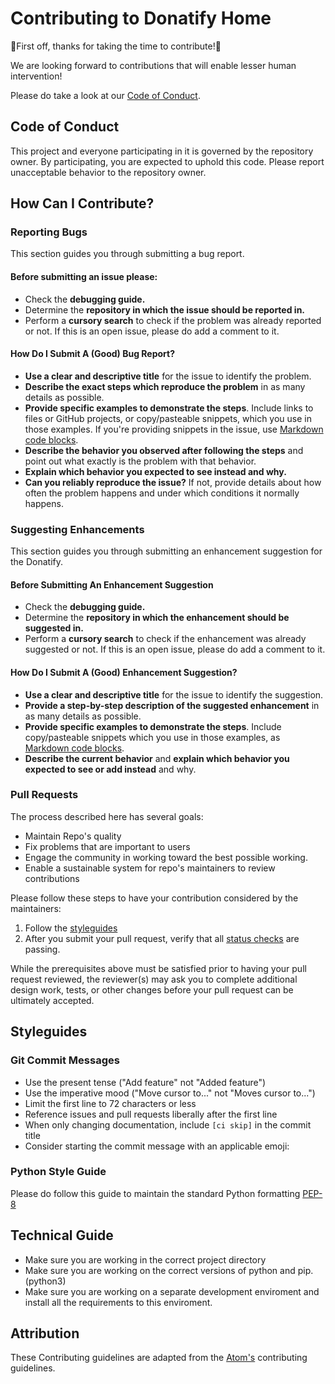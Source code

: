 # Contributing to Donatify Home
:clap:First off, thanks for taking the time to contribute!:clap:

We are looking forward to contributions that will enable lesser human intervention!

Please do take a look at our [Code of Conduct](#code-of-conduct).


## Code of Conduct

This project and everyone participating in it is governed by the repository owner. By participating, you are expected to uphold this code. Please report unacceptable behavior to the repository owner.


## How Can I Contribute?

### Reporting Bugs

This section guides you through submitting a bug report.
#### Before submitting an issue please:
* Check the **debugging guide.**
* Determine the **repository in which the issue should be reported in.**
* Perform a **cursory search** to check if the problem was already reported or not. If this is an open issue, please do add a comment to it.

#### How Do I Submit A (Good) Bug Report?
* **Use a clear and descriptive title** for the issue to identify the problem.
* **Describe the exact steps which reproduce the problem** in as many details as possible. 
* **Provide specific examples to demonstrate the steps**. Include links to files or GitHub projects, or copy/pasteable snippets, which you use in those examples. If you're providing snippets in the issue, use [Markdown code blocks](https://help.github.com/articles/markdown-basics/#multiple-lines).
* **Describe the behavior you observed after following the steps** and point out what exactly is the problem with that behavior.
* **Explain which behavior you expected to see instead and why.**
* **Can you reliably reproduce the issue?** If not, provide details about how often the problem happens and under which conditions it normally happens.

### Suggesting Enhancements

This section guides you through submitting an enhancement suggestion for the Donatify.

#### Before Submitting An Enhancement Suggestion
* Check the **debugging guide.**
* Determine the **repository in which the enhancement should be suggested in.**
* Perform a **cursory search** to check if the enhancement was already suggested or not. If this is an open issue, please do add a comment to it.

#### How Do I Submit A (Good) Enhancement Suggestion? 
* **Use a clear and descriptive title** for the issue to identify the suggestion.
* **Provide a step-by-step description of the suggested enhancement** in as many details as possible.
* **Provide specific examples to demonstrate the steps**. Include copy/pasteable snippets which you use in those examples, as [Markdown code blocks](https://help.github.com/articles/markdown-basics/#multiple-lines).
* **Describe the current behavior** and **explain which behavior you expected to see or add instead** and why.

### Pull Requests

The process described here has several goals:

- Maintain Repo's quality
- Fix problems that are important to users
- Engage the community in working toward the best possible working.
- Enable a sustainable system for repo's maintainers to review contributions

Please follow these steps to have your contribution considered by the maintainers:

1. Follow the [styleguides](#styleguides)
2. After you submit your pull request, verify that all [status checks](https://help.github.com/articles/about-status-checks/) are passing. 

While the prerequisites above must be satisfied prior to having your pull request reviewed, the reviewer(s) may ask you to complete additional design work, tests, or other changes before your pull request can be ultimately accepted.

## Styleguides
### Git Commit Messages
* Use the present tense ("Add feature" not "Added feature")
* Use the imperative mood ("Move cursor to..." not "Moves cursor to...")
* Limit the first line to 72 characters or less
* Reference issues and pull requests liberally after the first line
* When only changing documentation, include `[ci skip]` in the commit title
* Consider starting the commit message with an applicable emoji:

### Python Style Guide
Please do follow this guide to maintain the standard Python formatting [PEP-8](https://peps.python.org/pep-0008/)


## Technical Guide
* Make sure you are working in the correct project directory
* Make sure you are working on the correct versions of python and pip.(python3)
* Make sure you are working on a separate development enviroment and install all the requirements to this enviroment.

## Attribution

These Contributing guidelines are adapted from the [Atom's][homepage] contributing guidelines.

[homepage]: https://github.com/atom/atom/blob/master/CONTRIBUTING.md
